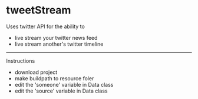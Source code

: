 # tweetStream
Uses twitter API for  the ability to 
* live stream your twitter news feed
* live stream another's twitter timeline
------
Instructions
* download project
* make buildpath to resource foler
* edit the 'someone' variable in Data class
* edit the 'source' variable in Data class

